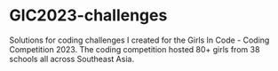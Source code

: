 # GIC2023-challenges
Solutions for coding challenges I created for the Girls In Code - Coding Competition 2023. The coding competition hosted 80+ girls from 38 schools all across Southeast Asia.
